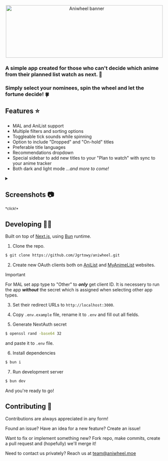 <div align="center">
<a href="https://aniwheel.moe"><img width="500" height="167" alt="Aniwheel banner" src="https://github.com/user-attachments/assets/15e736c0-422b-4b17-90ce-b97460381cbb" /></a>
</div>

### A simple app created for those who can't decide which anime from their planned list watch as next. 🤔

### Simply select your nominees, spin the wheel and let the fortune decide! 🍀

## Features ⭐

- MAL and AniList support
- Multiple filters and sorting options
- Toggleable tick sounds while spinning
- Option to include "Dropped" and "On-hold" titles
- Preferable title languages
- Recommendations dropdown
- Special sidebar to add new titles to your "Plan to watch" with sync to your anime tracker
- Both dark and light mode
*...and more to come!*

<details>
  <summary><h2><a href="#">&#x200B;</a>Screenshots 📷</h2><sub>*click!*</sub></summary>
  <img width="1582" height="1030" alt="SCR-20250817-tdjx" src="https://github.com/user-attachments/assets/119385a3-ea87-4671-acb6-58772a8940ce" />
  <img width="1582" height="1030" alt="SCR-20250817-tdyh" src="https://github.com/user-attachments/assets/7a243ea0-f0b7-453a-add0-26d8fe5b31c8" />
  <img width="1582" height="1030" alt="SCR-20250817-tdwq" src="https://github.com/user-attachments/assets/511b4c38-b105-4e72-b370-62e7141e4c36" />
  <img width="1582" height="1030" alt="SCR-20250817-tebz" src="https://github.com/user-attachments/assets/831dd79a-dbba-4f78-9e6d-97b10fff4909" />
  <img width="1582" height="1030" alt="SCR-20250817-teel" src="https://github.com/user-attachments/assets/d134c71e-c2ce-48e3-824e-a52af6d6db57" />
  <img width="1582" height="1030" alt="SCR-20250817-tfzz" src="https://github.com/user-attachments/assets/149200ba-5a59-4a18-93b7-f0991f509e76" />
</details>

## Developing 🧑‍💻

Built on top of [Next.js](https://nextjs.org), using [Bun](https://bun.sh) runtime.

1. Clone the repo.

```sh
$ git clone https://github.com/Jgrtowy/aniwheel.git
```

2. Create new OAuth clients both on [AniList](https://anilist.co/settings/developer) and [MyAnimeList](https://myanimelist.net/apiconfig#_=_) websites.

> [!IMPORTANT]  
> For MAL set app type to "Other" to ***only*** get client ID. It is necessery to run the app ***without*** the secret which is assigned when selecting other app types.

3. Set their redirect URLs to `http://localhost:3000`.

4. Copy `.env.example` file, rename it to `.env` and fill out all fields.

5. Generate NextAuth secret

```sh
$ openssl rand -base64 32
```

and paste it to `.env` file.

6. Install dependencies

```sh
$ bun i
```

7. Run development server

```sh
$ bun dev
```

And you're ready to go!

## Contributing 🌟

Contributions are always appreciated in any form!

Found an issue? Have an idea for a new feature? Create an issue!

Want to fix or implement something new? Fork repo, make commits, create a pull request and (hopefully) we'll merge it!

Need to contact us privately? Reach us at <a href="mailto:team@aniwheel.moe">team@aniwheel.moe</a>
